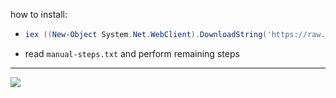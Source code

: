 how to install:
- ```powershell
  iex ((New-Object System.Net.WebClient).DownloadString('https://raw.githubusercontent.com/hatosu/windows-config/master/install.ps1'))
  ```
- read `manual-steps.txt` and perform remaining steps
---
<img src="https://github.com/hatosu/windows-config/blob/main/showcase.gif?raw=true" />
